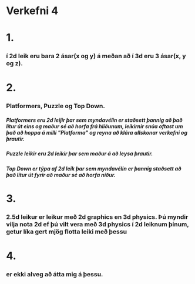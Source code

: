 # Verkefni 4

# 1.  
### í 2d leik eru bara 2 ásar(x og y) á meðan að í 3d eru 3 ásar(x, y og z).

# 2.
### Platformers, Puzzle og Top Down.
##### Platformers eru 2d leijir þar sem myndavélin er staðsett þannig að það lítur út eins og maður sé að horfa frá hliðunum, leikirnir snúa oftast um það að hoppa á milli "Platforma" og reyna að klára allskonar verkefni og þrautir.
##### Puzzle leikir eru 2d leikir þar sem maður á að leysa þrautir.
##### Top Down er týpa af 2d leik þar sem myndavélin er þannig staðsett að það lítur út fyrir að maður sé að horfa niður.

# 3.
### 2.5d leikur er leikur með 2d graphics en 3d physics. Þú myndir vilja nota 2d ef þú vilt vera með 3d physics í 2d leiknum þínum, getur líka gert mjög flotta leiki með þessu

# 4. 
### er ekki alveg að átta mig á þessu.
